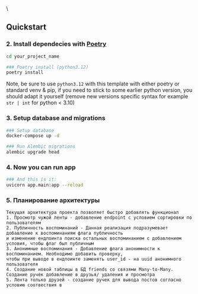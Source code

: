 
\
## Quickstart

### 2. Install dependecies with [Poetry](https://python-poetry.org/docs/)

```bash
cd your_project_name

### Poetry install (python3.12)
poetry install
```

Note, be sure to use `python3.12` with this template with either poetry or standard venv & pip, if you need to stick to some earlier python version, you should adapt it yourself (remove new versions specific syntax for example `str | int` for python < 3.10)

### 3. Setup database and migrations

```bash
### Setup database
docker-compose up -d

### Run Alembic migrations
alembic upgrade head
```

### 4. Now you can run app

```bash
### And this is it:
uvicorn app.main:app --reload

```


### 5. Планирование архитектуры 
	Текущая архитектура проекта позволяет быстро добавлять функционал
	1. Просмотр чужой ленты - добавление endpoint c условием сортировки по пользователям
	2. Публичность воспоминаний - Данная реализация подразумевает добавление к воспоминаниям флага публичность 
	и изменение ендпоинта поиска остальных воспоминанием с добавлением условия, чтобы флаг был публичным
	3. Анонимные воспоминания - Добавление флага анонимности к воспоминанием. Необходимо добавить проверку, 
	чтобы при выводе в ендпоинте заменять user_id - на uuid анонимного пользователя
	4. Создание новой таблицы в БД friends со связями Many-to-Many. Создание ручек добавление в друзья/ удаления и просмотра
	5. Лента только друзей - создание ручек для вывода постов согласно условию соотвествия в 


	